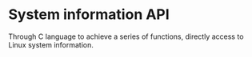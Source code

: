 # System information API

Through C language to achieve a series of functions, directly access to Linux system information.